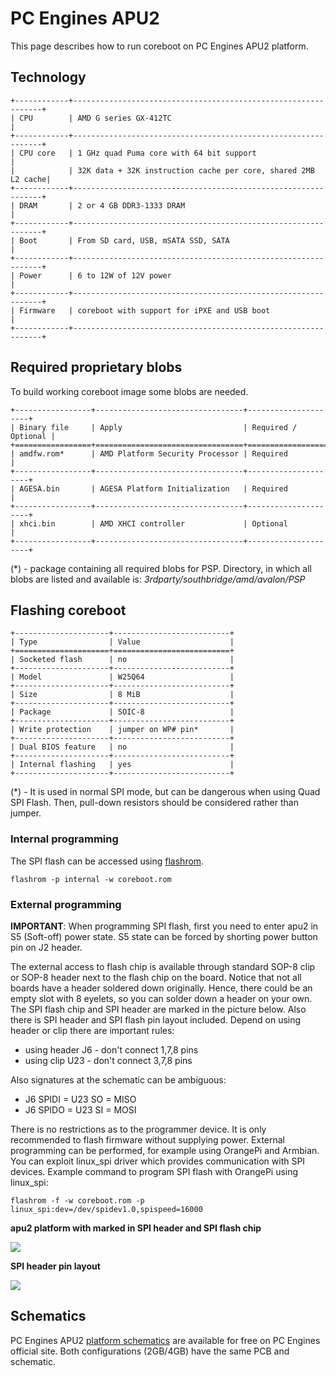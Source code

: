 # PC Engines APU2

This page describes how to run coreboot on PC Engines APU2 platform.

## Technology

```eval_rst
+------------+---------------------------------------------------------------+
| CPU        | AMD G series GX-412TC                                         |
+------------+---------------------------------------------------------------+
| CPU core   | 1 GHz quad Puma core with 64 bit support                      |
|            | 32K data + 32K instruction cache per core, shared 2MB L2 cache|
+------------+---------------------------------------------------------------+
| DRAM       | 2 or 4 GB DDR3-1333 DRAM                                      |
+------------+---------------------------------------------------------------+
| Boot       | From SD card, USB, mSATA SSD, SATA                            |
+------------+---------------------------------------------------------------+
| Power      | 6 to 12W of 12V power                                         |
+------------+---------------------------------------------------------------+
| Firmware   | coreboot with support for iPXE and USB boot                   |
+------------+---------------------------------------------------------------+
```

## Required proprietary blobs

To build working coreboot image some blobs are needed.

```eval_rst
+-----------------+---------------------------------+---------------------+
| Binary file     | Apply                           | Required / Optional |
+=================+=================================+=====================+
| amdfw.rom*      | AMD Platform Security Processor | Required            |
+-----------------+---------------------------------+---------------------+
| AGESA.bin       | AGESA Platform Initialization   | Required            |
+-----------------+---------------------------------+---------------------+
| xhci.bin        | AMD XHCI controller             | Optional            |
+-----------------+---------------------------------+---------------------+
```
(\*) - package containing all required blobs for PSP. Directory, in which all
blobs are listed and available is: *3rdparty/southbridge/amd/avalon/PSP*

## Flashing coreboot

```eval_rst
+---------------------+--------------------------+
| Type                | Value                    |
+=====================+==========================+
| Socketed flash      | no                       |
+---------------------+--------------------------+
| Model               | W25Q64                   |
+---------------------+--------------------------+
| Size                | 8 MiB                    |
+---------------------+--------------------------+
| Package             | SOIC-8                   |
+---------------------+--------------------------+
| Write protection    | jumper on WP# pin*       |
+---------------------+--------------------------+
| Dual BIOS feature   | no                       |
+---------------------+--------------------------+
| Internal flashing   | yes                      |
+---------------------+--------------------------+
```
(\*) - It is used in normal SPI mode, but can be dangerous when using Quad SPI
Flash. Then, pull-down resistors should be considered rather than jumper.

### Internal programming

The SPI flash can be accessed using [flashrom].

    flashrom -p internal -w coreboot.rom

### External programming

**IMPORTANT**: When programming SPI flash, first you need to enter apu2 in S5
(Soft-off) power state. S5 state can be forced by shorting power button pin on
J2 header.

The external access to flash chip is available through standard SOP-8 clip or
SOP-8 header next to the flash chip on the board. Notice that not all boards
have a header soldered down originally. Hence, there could be an empty slot with
8 eyelets, so you can solder down a header on your own. The SPI flash chip and
SPI header are marked in the picture below. Also there is SPI header and SPI
flash pin layout included. Depend on using header or clip there are important
rules:
- using header J6 - don't connect 1,7,8 pins
- using clip U23 - don't connect 3,7,8 pins

Also signatures at the schematic can be ambiguous:
- J6 SPIDI = U23 SO = MISO
- J6 SPIDO = U23 SI = MOSI

There is no restrictions as to the programmer device. It is only recommended to
flash firmware without supplying power. External programming can be performed,
for example using OrangePi and Armbian. You can exploit linux_spi driver which
provides communication with SPI devices. Example command to program SPI flash
with OrangePi using linux_spi:

    flashrom -f -w coreboot.rom -p linux_spi:dev=/dev/spidev1.0,spispeed=16000

**apu2 platform with marked in SPI header and SPI flash chip**

![][apu2_flash]

**SPI header pin layout**

![][spi_header]

## Schematics

PC Engines APU2 [platform schematics](https://pcengines.ch/schema/apu2d.pdf)
are available for free on PC Engines official site. Both configurations
(2GB/4GB) have the same PCB and schematic.

[apu2_flash]: apu2.jpg
[spi_header]: apu2_spi.jpg
[flashrom]: https://flashrom.org/Flashrom
